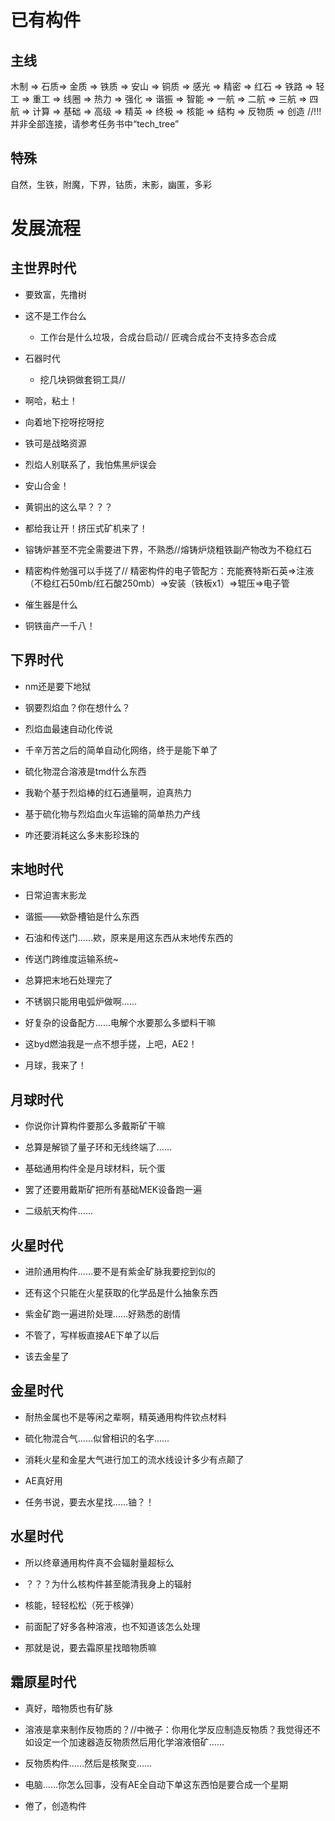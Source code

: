 # 已有构件

## 主线 
 木制 => 石质=> 金质 => 铁质 => 安山 => 铜质 => 感光 => 精密 => 红石 => 铁路 => 轻工 => 重工 => 线圈 => 热力 => 强化 => 谐振 => 智能 => 一航 => 二航 => 三航 => 四航 => 计算 => 基础 => 高级 => 精英 => 终极 => 核能 => 结构 => 反物质 => 创造
 //!!!并非全部连接，请参考任务书中“tech_tree”

## 特殊

自然，生铁，附魔，下界，钴质，末影，幽匿，多彩

# 发展流程

## 主世界时代

 - 要致富，先撸树

 - 这不是工作台么

   * 工作台是什么垃圾，合成台启动// 匠魂合成台不支持多态合成

 - 石器时代

   * 挖几块铜做套铜工具// 

 - 啊哈，粘土！

 - 向着地下挖呀挖呀挖

 - 铁可是战略资源

 - 烈焰人别联系了，我怕焦黑炉误会

 - 安山合金！

 - 黄铜出的这么早？？？

 - 都给我让开！挤压式矿机来了！

 - 镕铸炉甚至不完全需要进下界，不熟悉//熔铸炉烧粗铁副产物改为不稳红石

 - 精密构件勉强可以手搓了// 精密构件的电子管配方：充能赛特斯石英=>注液（不稳红石50mb/红石酸250mb）=>安装（铁板x1）=>辊压=>电子管

 - 催生器是什么

 - 铜铁亩产一千八！

## 下界时代

 - nm还是要下地狱

 - 钢要烈焰血？你在想什么？

 - 烈焰血最速自动化传说

 - 千辛万苦之后的简单自动化网络，终于是能下单了

  - 硫化物混合溶液是tmd什么东西

 - 我勒个基于烈焰棒的红石通量啊，迫真热力
 
 - 基于硫化物与烈焰血火车运输的简单热力产线

 - 咋还要消耗这么多末影珍珠的

## 末地时代

 - 日常迫害末影龙

 - 谐振——欸卧槽铂是什么东西

 - 石油和传送门……欸，原来是用这东西从末地传东西的

 - 传送门跨维度运输系统~

 - 总算把末地石处理完了

 - 不锈钢只能用电弧炉做啊……

 - 好复杂的设备配方……电解个水要那么多塑料干嘛

 - 这byd燃油我是一点不想手搓，上吧，AE2！

 - 月球，我来了！

## 月球时代

 - 你说你计算构件要那么多戴斯矿干嘛

 - 总算是解锁了量子环和无线终端了……
 
 - 基础通用构件全是月球材料，玩个蛋

 - 罢了还要用戴斯矿把所有基础MEK设备跑一遍

 - 二级航天构件……

## 火星时代

 - 进阶通用构件……要不是有紫金矿脉我要挖到似的

 - 还有这个只能在火星获取的化学品是什么抽象东西

 - 紫金矿跑一遍进阶处理……好熟悉的剧情

 - 不管了，写样板直接AE下单了以后

 - 该去金星了

## 金星时代

 - 耐热金属也不是等闲之辈啊，精英通用构件钦点材料

 - 硫化物混合气……似曾相识的名字……

 - 消耗火星和金星大气进行加工的流水线设计多少有点颠了

 - AE真好用

 - 任务书说，要去水星找……铀？！

## 水星时代

 - 所以终章通用构件真不会辐射量超标么

 - ？？？为什么核构件甚至能清我身上的辐射

 - 核能，轻轻松松（死于核弹）

 - 前面配了好多各种溶液，也不知道该怎么处理

 - 那就是说，要去霜原星找暗物质嘛

## 霜原星时代

 - 真好，暗物质也有矿脉

 - 溶液是拿来制作反物质的？//中微子：你用化学反应制造反物质？我觉得还不如设定一个加速器造反物质然后用化学溶液倍矿……

 - 反物质构件……然后是核聚变……

 - 电脑……你怎么回事，没有AE全自动下单这东西怕是要合成一个星期

 - 倦了，创造构件